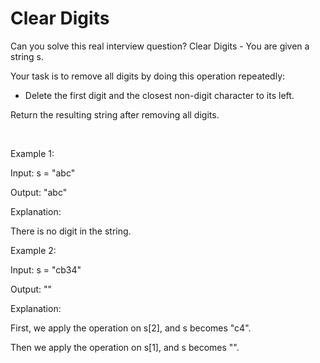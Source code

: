 # Clear Digits

Can you solve this real interview question? Clear Digits - You are given a string s.

Your task is to remove all digits by doing this operation repeatedly:

 * Delete the first digit and the closest non-digit character to its left.

Return the resulting string after removing all digits.

 

Example 1:

Input: s = "abc"

Output: "abc"

Explanation:

There is no digit in the string.

Example 2:

Input: s = "cb34"

Output: ""

Explanation:

First, we apply the operation on s[2], and s becomes "c4".

Then we apply the operation on s[1], and s becomes "".